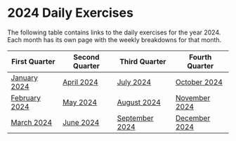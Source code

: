 # 2024 Daily Exercises

The following table contains links to the daily exercises for the year 2024. Each month has its own page with the weekly breakdowns for that month.

| First Quarter                             | Second Quarter                      | Third Quarter                               | Fourth Quarter                             |
|-------------------------------------------|-------------------------------------|---------------------------------------------|--------------------------------------------|
| [January 2024](Daily-1.January-2024.md)   | [April 2024](Daily-4.April-2024.md) | [July 2024](Daily-7.July-2024.md)           | [October 2024](Daily-10.October-2024.md)   |
| [February 2024](Daily-2.February-2024.md) | [May 2024](Daily-5.May-2024.md)     | [August 2024](Daily-8.August-2024.md)       | [November 2024](Daily-11.November-2024.md) |
| [March 2024](Daily-3.March-2024.md)       | [June 2024](Daily-6.June-2024.md)   | [September 2024](Daily-9.September-2024.md) | [December 2024](Daily-12.December-2024.md) |